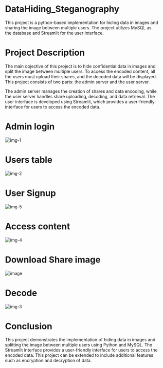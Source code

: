 # DataHiding_Steganography
This project is a python-based implementation for hiding data in images and sharing the image between multiple users. The project utilizes MySQL as the database and Streamlit for the user interface.
# Project Description
The main objective of this project is to hide confidential data in images and split the image between multiple users. To access the encoded content, all the users must upload their shares, and the decoded data will be displayed. This project consists of two parts: the admin server and the user server.

The admin server manages the creation of shares and data encoding, while the user server handles share uploading, decoding, and data retrieval. The user interface is developed using Streamlit, which provides a user-friendly interface for users to access the encoded data.
# Admin login
![img-1](https://user-images.githubusercontent.com/108752932/230455787-e4b71e83-7125-4223-8a0b-b00efc531431.png)
# Users table
![img-2](https://user-images.githubusercontent.com/108752932/230455801-b9749ade-5855-4fd6-9679-c28a575efb49.png)
# User Signup
![img-5](https://user-images.githubusercontent.com/108752932/230455812-e08814e7-0c45-4120-a0c3-1d56dc6923ba.png)
# Access content
![img-4](https://user-images.githubusercontent.com/108752932/230455819-45a97f4a-af58-4751-802d-95c0cac81f6a.png)
# Download Share image
![image](https://user-images.githubusercontent.com/108752932/230458423-f7b0a11b-37f5-4975-aea3-0de400d1a2e1.png)
# Decode
![img-3](https://user-images.githubusercontent.com/108752932/230455827-922990d1-e5fa-423f-8417-be1eb48b537f.png)
# Conclusion
This project demonstrates the implementation of hiding data in images and splitting the image between multiple users using Python and MySQL. The Streamlit interface provides a user-friendly interface for users to access the encoded data. This project can be extended to include additional features such as encryption and decryption of data.
